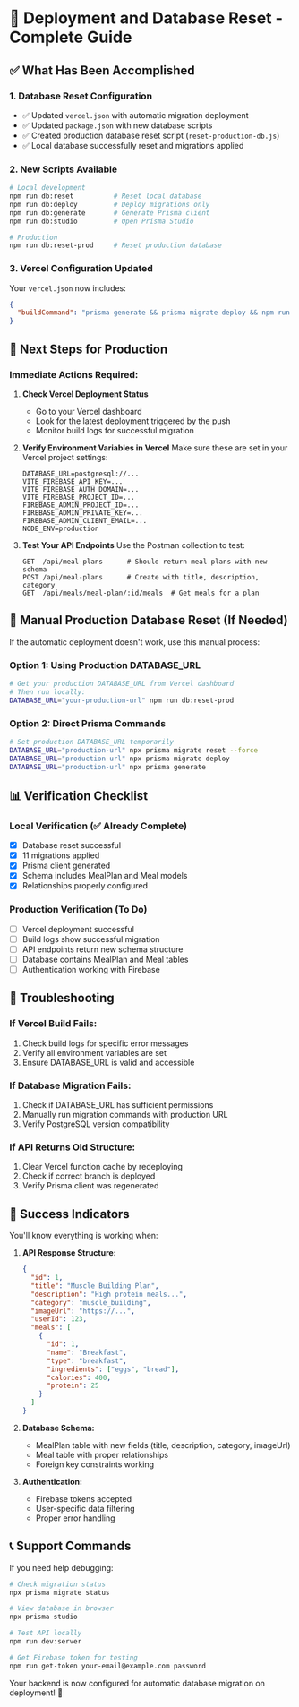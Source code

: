 # 🚀 Deployment and Database Reset - Complete Guide

## ✅ **What Has Been Accomplished**

### 1. **Database Reset Configuration**

- ✅ Updated `vercel.json` with automatic migration deployment
- ✅ Updated `package.json` with new database scripts
- ✅ Created production database reset script (`reset-production-db.js`)
- ✅ Local database successfully reset and migrations applied

### 2. **New Scripts Available**

```bash
# Local development
npm run db:reset          # Reset local database
npm run db:deploy         # Deploy migrations only
npm run db:generate       # Generate Prisma client
npm run db:studio         # Open Prisma Studio

# Production
npm run db:reset-prod     # Reset production database
```

### 3. **Vercel Configuration Updated**

Your `vercel.json` now includes:

```json
{
  "buildCommand": "prisma generate && prisma migrate deploy && npm run build:server"
}
```

## 🎯 **Next Steps for Production**

### **Immediate Actions Required:**

1. **Check Vercel Deployment Status**

   - Go to your Vercel dashboard
   - Look for the latest deployment triggered by the push
   - Monitor build logs for successful migration

2. **Verify Environment Variables in Vercel**
   Make sure these are set in your Vercel project settings:

   ```
   DATABASE_URL=postgresql://...
   VITE_FIREBASE_API_KEY=...
   VITE_FIREBASE_AUTH_DOMAIN=...
   VITE_FIREBASE_PROJECT_ID=...
   FIREBASE_ADMIN_PROJECT_ID=...
   FIREBASE_ADMIN_PRIVATE_KEY=...
   FIREBASE_ADMIN_CLIENT_EMAIL=...
   NODE_ENV=production
   ```

3. **Test Your API Endpoints**
   Use the Postman collection to test:
   ```
   GET  /api/meal-plans      # Should return meal plans with new schema
   POST /api/meal-plans      # Create with title, description, category
   GET  /api/meals/meal-plan/:id/meals  # Get meals for a plan
   ```

## 🔧 **Manual Production Database Reset (If Needed)**

If the automatic deployment doesn't work, use this manual process:

### **Option 1: Using Production DATABASE_URL**

```bash
# Get your production DATABASE_URL from Vercel dashboard
# Then run locally:
DATABASE_URL="your-production-url" npm run db:reset-prod
```

### **Option 2: Direct Prisma Commands**

```bash
# Set production DATABASE_URL temporarily
DATABASE_URL="production-url" npx prisma migrate reset --force
DATABASE_URL="production-url" npx prisma migrate deploy
DATABASE_URL="production-url" npx prisma generate
```

## 📊 **Verification Checklist**

### **Local Verification (✅ Already Complete)**

- [x] Database reset successful
- [x] 11 migrations applied
- [x] Prisma client generated
- [x] Schema includes MealPlan and Meal models
- [x] Relationships properly configured

### **Production Verification (To Do)**

- [ ] Vercel deployment successful
- [ ] Build logs show successful migration
- [ ] API endpoints return new schema structure
- [ ] Database contains MealPlan and Meal tables
- [ ] Authentication working with Firebase

## 🚨 **Troubleshooting**

### **If Vercel Build Fails:**

1. Check build logs for specific error messages
2. Verify all environment variables are set
3. Ensure DATABASE_URL is valid and accessible

### **If Database Migration Fails:**

1. Check if DATABASE_URL has sufficient permissions
2. Manually run migration commands with production URL
3. Verify PostgreSQL version compatibility

### **If API Returns Old Structure:**

1. Clear Vercel function cache by redeploying
2. Check if correct branch is deployed
3. Verify Prisma client was regenerated

## 🎉 **Success Indicators**

You'll know everything is working when:

1. **API Response Structure:**

   ```json
   {
     "id": 1,
     "title": "Muscle Building Plan",
     "description": "High protein meals...",
     "category": "muscle_building",
     "imageUrl": "https://...",
     "userId": 123,
     "meals": [
       {
         "id": 1,
         "name": "Breakfast",
         "type": "breakfast",
         "ingredients": ["eggs", "bread"],
         "calories": 400,
         "protein": 25
       }
     ]
   }
   ```

2. **Database Schema:**

   - MealPlan table with new fields (title, description, category, imageUrl)
   - Meal table with proper relationships
   - Foreign key constraints working

3. **Authentication:**
   - Firebase tokens accepted
   - User-specific data filtering
   - Proper error handling

## 📞 **Support Commands**

If you need help debugging:

```bash
# Check migration status
npx prisma migrate status

# View database in browser
npx prisma studio

# Test API locally
npm run dev:server

# Get Firebase token for testing
npm run get-token your-email@example.com password
```

Your backend is now configured for automatic database migration on deployment! 🚀
